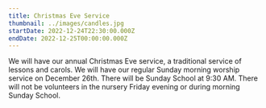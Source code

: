 ```yaml
---
title: Christmas Eve Service
thumbnail: ../images/candles.jpg
startDate: 2022-12-24T22:30:00.000Z
endDate: 2022-12-25T00:00:00.000Z
---
```


We will have our annual Christmas Eve service, a traditional service of lessons and carols. We will have our regular Sunday morning worship service on December 26th. There will be Sunday School at 9:30 AM. There will not be volunteers in the nursery Friday evening or during morning Sunday School.
